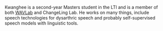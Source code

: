 Kwanghee is a second-year Masters student in the LTI and is a member of both [WAVLab](https://www.wavlab.org/) and ChangeLing Lab. He works on many things, include speech technologies for dysarthric speech and probably self-supervised speech models with linguistic tools.